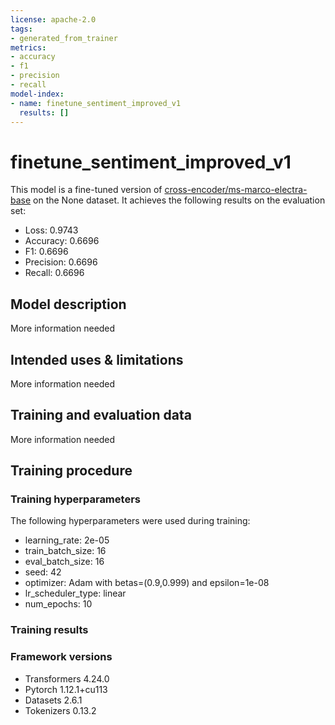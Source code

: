 ```yaml
---
license: apache-2.0
tags:
- generated_from_trainer
metrics:
- accuracy
- f1
- precision
- recall
model-index:
- name: finetune_sentiment_improved_v1
  results: []
---
```


<!-- This model card has been generated automatically according to the information the Trainer had access to. You
should probably proofread and complete it, then remove this comment. -->

# finetune_sentiment_improved_v1

This model is a fine-tuned version of [cross-encoder/ms-marco-electra-base](https://huggingface.co/cross-encoder/ms-marco-electra-base) on the None dataset.
It achieves the following results on the evaluation set:
- Loss: 0.9743
- Accuracy: 0.6696
- F1: 0.6696
- Precision: 0.6696
- Recall: 0.6696

## Model description

More information needed

## Intended uses & limitations

More information needed

## Training and evaluation data

More information needed

## Training procedure

### Training hyperparameters

The following hyperparameters were used during training:
- learning_rate: 2e-05
- train_batch_size: 16
- eval_batch_size: 16
- seed: 42
- optimizer: Adam with betas=(0.9,0.999) and epsilon=1e-08
- lr_scheduler_type: linear
- num_epochs: 10

### Training results



### Framework versions

- Transformers 4.24.0
- Pytorch 1.12.1+cu113
- Datasets 2.6.1
- Tokenizers 0.13.2
